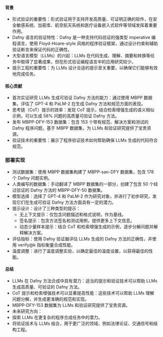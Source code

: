 #### 背景
- 形式验证的重要性：形式验证用于支持开发高质量、可证明正确的软件，在安全敏感系统、加密库、航空航天系统和医疗设备嵌入式软件等领域发挥着重要作用。
- Dafny 语言的验证特性：Dafny 是一种支持代码验证的强类型 imperative 编程语言，使用 Floyd-Hoare-style 风格的程序验证框架，通过设计约束和辅助验证断言来保证代码的正确性。
- 大型语言模型（LLMs）的兴起：LLMs 在代码生成、理解、摘要和转换等任务中取得了显著成果，但在形式验证编程语言中的应用研究较少。
- 提示工程的重要性：为 LLMs 设计合适的提示至关重要，以确保它们能够有效地完成任务。
#### 核心贡献
- 首次实证研究 LLMs 生成可验证 Dafny 方法的能力：通过使用 MBPP 数据集，评估了 GPT-4 和 PaLM-2 在生成 Dafny 方法和规范方面的表现。
- 思考链（CoT）提示的效率：发现 CoT 提示，结合检索增强生成的语义相似示例，可以生成 58% 问题的高质量可验证 Dafny 方法。
- 发布 MBPP-DFY-153 数据集：包含 153 个带有规范、解决方案和测试的 Dafny 程序问题，基于 MBPP 数据集，为 LLMs 和验证研究提供了宝贵资源。
- 验证技术的重要性：展示了程序验证技术如何帮助确保 LLMs 生成的代码符合规范。
### 部署实现
- 测试数据集：使用 MBPP 数据集构建了 MBPP-san-DFY 数据集，包含 178 个 Dafny 问题实例。
- 人类编写的数据集：手动翻译了 MBPP 数据集的一部分，创建了包含 50 个经过验证的 Dafny 方法的 MBPP-DFY-50 数据集。
- 模型选择：选择了 GPT-4 和 PaLM-2 作为研究对象，并进行了初步研究，发现它们在生成可验证 Dafny 方法方面具有一定的潜力。
- 提示设计：设计了三种类型的提示：
    - 无上下文提示：仅包含问题描述和格式说明，作为基线。
    - 签名提示：包含方法签名和测试用例，提供更多上下文信息。
    - 动态少量样本提示：结合 CoT 和检索增强生成的示例，逐步分解问题并解释解决方案。
- 评估指标：使用 Dafny 验证器评估 LLMs 生成的 Dafny 方法的正确性，并使用 verify@k 指标衡量合成性能。
- 温度调整：进行了温度调整实验，以确定最佳的温度设置，以获得最佳的性能。
#### 总结
- LLMs 在 Dafny 方法合成中具有潜力：适当的提示和验证技术可以帮助 LLMs 生成高质量、可验证的 Dafny 方法。
- CoT 提示和检索增强技术可以显著提高性能：这些技术可以帮助 LLMs 理解问题分解，并生成更准确的规范和实现。
- MBPP-DFY-153 数据集为 LLMs 和验证研究提供了宝贵资源。
- 未来研究方向：
- 探索 LLMs 在更复杂的程序合成任务中的潜力。
- 将验证技术与 LLMs 结合，用于更广泛的领域，例如法律论证、交通信号和结构工程。